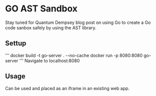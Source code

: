 # GO AST Sandbox
Stay tuned for Quantum Dempsey blog post on using Go to create a Go code sanbox safely by using the AST library. 

## Settup 
'''
docker build -t go-server . --no-cache
docker run -p 8080:8080 go-server
'''
Navigate to localhost:8080


## Usage
Can be used and placed as an iframe in an existing web app. 